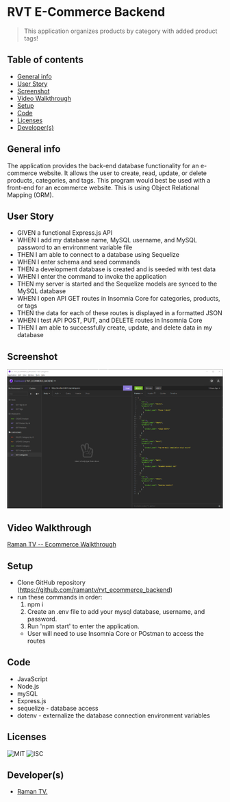 # RVT E-Commerce Backend
> This application organizes products by category with added product tags!

## Table of contents
  - [General info](#general-info)
  - [User Story](#user-story)
  - [Screenshot](#screenshot)
  - [Video Walkthrough](#video-walkthrough)
  - [Setup](#setup)
  - [Code](#code)
  - [Licenses](#licenses)
  - [Developer(s)](#developers)

## General info
The application provides the back-end database functionality for an e-commerce website. It allows the user to create, read, update, or delete products, categories, and tags. This program would best be used with a front-end for an ecommerce website. This is using Object Relational Mapping (ORM).

## User Story
- GIVEN a functional Express.js API
- WHEN I add my database name, MySQL username, and MySQL password to an environment variable file
- THEN I am able to connect to a database using Sequelize
- WHEN I enter schema and seed commands
- THEN a development database is created and is seeded with test data
- WHEN I enter the command to invoke the application
- THEN my server is started and the Sequelize models are synced to the MySQL database
- WHEN I open API GET routes in Insomnia Core for categories, products, or tags
- THEN the data for each of these routes is displayed in a formatted JSON
- WHEN I test API POST, PUT, and DELETE routes in Insomnia Core
- THEN I am able to successfully create, update, and delete data in my database

## Screenshot
![E-Commerce Backend Screenshot](./images/rvt_ecommerce_backend_get_categories.png)

## Video Walkthrough 
[Raman TV -- Ecommerce Walkthrough](https://youtu.be/3FmHxLDORMg )

## Setup
* Clone GitHub repository (https://github.com/ramantv/rvt_ecommerce_backend)
* run these commands in order:
   1. npm i
   2. Create an .env file to add your mysql database, username, and password. 
   3. Run 'npm start' to enter the application.
    * User will need to use Insomnia Core or POstman to access the routes

## Code
* JavaScript
* Node.js
* mySQL
* Express.js
* sequelize - database access
* dotenv - externalize the database connection environment variables

## Licenses
![MIT](https://img.shields.io/static/v1?label=License&message=MIT&color=BLUE) 
![ISC](https://img.shields.io/static/v1?label=License&message=ISC&color=BLUE) 

## Developer(s)
* [Raman TV.](https://github.com/ramantv)
 
